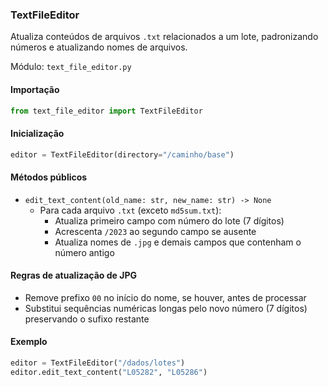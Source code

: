 ### TextFileEditor

Atualiza conteúdos de arquivos `.txt` relacionados a um lote, padronizando números e atualizando nomes de arquivos.

Módulo: `text_file_editor.py`

#### Importação

```python
from text_file_editor import TextFileEditor
```

#### Inicialização

```python
editor = TextFileEditor(directory="/caminho/base")
```

#### Métodos públicos

- `edit_text_content(old_name: str, new_name: str) -> None`
  - Para cada arquivo `.txt` (exceto `md5sum.txt`):
    - Atualiza primeiro campo com número do lote (7 dígitos)
    - Acrescenta `/2023` ao segundo campo se ausente
    - Atualiza nomes de `.jpg` e demais campos que contenham o número antigo

#### Regras de atualização de JPG

- Remove prefixo `00` no início do nome, se houver, antes de processar
- Substitui sequências numéricas longas pelo novo número (7 dígitos) preservando o sufixo restante

#### Exemplo

```python
editor = TextFileEditor("/dados/lotes")
editor.edit_text_content("L05282", "L05286")
```

